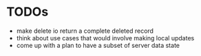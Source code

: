 # TODOs

* make delete io return a complete deleted record
* think about use cases that would involve making local updates
* come up with a plan to have a subset of server data state
